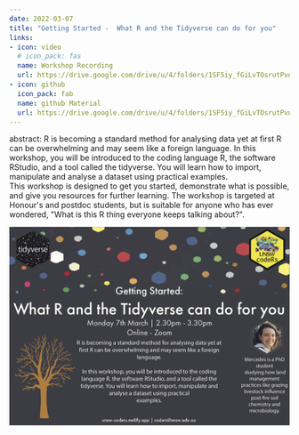 ```yaml
---
date: 2022-03-07
title: "Getting Started -  What R and the Tidyverse can do for you" 
links:
- icon: video
  # icon_pack: fas
  name: Workshop Recording 
  url: https://drive.google.com/drive/u/4/folders/1SF5iy_fGiLvTOsrutPvn_aWdpWIwdtYJ
- icon: github
  icon_pack: fab
  name: github Material
  url: https://drive.google.com/drive/u/4/folders/1SF5iy_fGiLvTOsrutPvn_aWdpWIwdtYJ
---  
```

abstract: R is becoming a standard method for analysing data yet at first R can be overwhelming and may seem like a foreign language. In this workshop, you will be introduced to the coding language R, the software RStudio, and a tool called the tidyverse. You will learn how to import, manipulate and analyse a dataset using practical examples.<br>This workshop is designed to get you started, demonstrate what is possible, and give you resources for further learning.  The workshop is targeted at Honour's and postdoc students, but is suitable for anyone who has ever wondered, "What is this R thing everyone keeps talking about?". 


<img src="getting_started.png" width=1450 style = "margin-left: 0px; margin-right: 0px; float:right;" >
